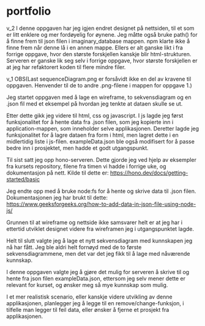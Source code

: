 # portfolio

v_2
I denne oppgaven har jeg igjen endret designet på nettsiden, til et som er litt enklere og mer fordøyelig for øynene.
Jeg måtte også bruke path() for å finne frem til json filen i imaginary_database mappen. npm klarte ikke å finne frem når denne lå i en annen mappe.
Ellers er alt ganske likt i fra forrige oppgave, hvor den største forskjellen kanskje blir html-strukturen.
Serveren er ganske lik seg selv i forrige oppgave, hvor største forskjellen er at jeg har refaktorert koden til flere mindre filer.

v_1
OBS(Last sequenceDiagram.png er forsåvidt ikke en del av kravene til oppgaven. Henvender til de to andre .png-filene i mappen for oppgave 1.)

Jeg startet oppgaven med å lage en wireframe, to sekvensdiagram og en .json fil med et eksempel på hvordan jeg tenkte at dataen skulle se ut.

Etter dette gikk jeg videre til html, css og javascript.
I js lagde jeg først funksjonalitet for å hente data fra .json filen, som jeg kopierte inn i application-mappen, som inneholder selve applikasjonen. Deretter lagde jeg funksjonalitet for å lagre dataen fra form i html, men lagret dette i en midlertidig liste i js-filen. exampleData.json ble også modifisert for å passe bedre inn i prosjektet, men hadde et godt utgangspunkt.

Til sist satt jeg opp hono-serveren. Dette gjorde jeg ved hjelp av eksempler fra kursets repository, filene fra timen vi hadde i forrige uke, og dokumentasjon på nett. Kilde til dette er: https://hono.dev/docs/getting-started/basic

Jeg endte opp med å bruke node:fs for å hente og skrive data til .json filen. Dokumentasjonen jeg har brukt til dette: https://www.geeksforgeeks.org/how-to-add-data-in-json-file-using-node-js/

Grunnen til at wireframe og nettside ikke samsvarer helt er at jeg har i ettertid utviklet designet videre fra wireframen jeg i utgangspunktet lagde.

Helt til slutt valgte jeg å lage et nytt sekvensdiagram med kunnskapen jeg nå har fått. Jeg ble aldri helt fornøyd med de to første sekvensdiagrammene, men det var det jeg fikk til å lage med nåværende kunnskap.

I denne oppgaven valgte jeg å gjøre det mulig for serveren å skrive til og hente fra json filen exampleData.json, ettersom jeg selv mener dette er relevant for kurset, og ønsker meg så mye kunnskap som mulig.

I et mer realistisk scenario, eller kanskje videre utvikling av denne applikasjonen, planlegger jeg å legge til en remove/change-funksjon, i tilfelle man legger til feil data, eller ønsker å fjerne et prosjekt fra applikasjonen.

